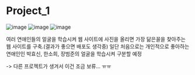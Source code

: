 # Project_1

![image](https://user-images.githubusercontent.com/94429120/181406483-453176f1-acd6-4ee5-9daf-ffb09ad9c281.png)
![image](https://user-images.githubusercontent.com/94429120/181406516-2a077275-2518-461d-87fe-a3d481b6c2c7.png)
![image](https://user-images.githubusercontent.com/94429120/181406586-d0b98537-e5c1-4de7-afff-42787d248948.png)

여러 연애인들의 얼굴을 학습시켜 웹 사이트에 사진을 올리면 가장 닮은꼴을 찾아주는 웹 사이트를 구축.(결과가 좋으면 배포도 생각중)
일단 처음으로는 개인적으로 좋아하는 연애인인 박효신, 한소희, 장범준의 얼굴을 학습시켜 구분할 예정 

 -> 다른 프로젝트가 생겨서 이건 조금 보류... ㅠㅠ

